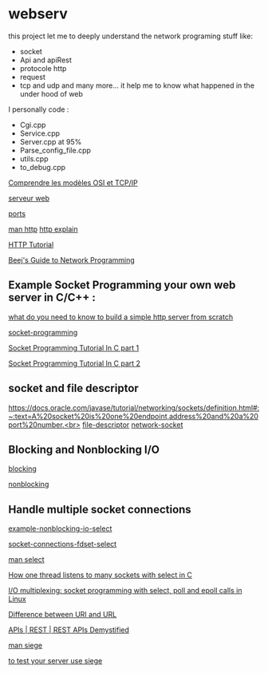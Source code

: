 # webserv


this project let me to deeply understand the network programing stuff like:
- socket
- Api and apiRest
- protocole http
- request 
- tcp and udp
and many more...
it help me to know what happened in the under hood of web

I personally code :
- Cgi.cpp
- Service.cpp
- Server.cpp at 95%
- Parse_config_file.cpp
- utils.cpp
- to_debug.cpp


[Comprendre les modèles OSI et TCP/IP](https://www.youtube.com/watch?v=26jazyc7VNk)
  
[serveur web](https://www.youtube.com/watch?v=msB9AvJ4bTM)
  
[ports](https://www.youtube.com/watch?v=YSl6bordSh8)
  
[man http](https://www.w3.org/Protocols/)
[http explain](https://www.youtube.com/watch?v=Qxs2S4agyxk)

[HTTP Tutorial](https://www.tutorialspoint.com/http/index.htm)

[Beej's Guide to Network Programming](http://beej.us/guide/bgnet/html)
    
## Example Socket Programming your own web server in C/C++ :<br>
[what do you need to know to build a simple http server from scratch](https://medium.com/from-the-scratch/http-server-what-do-you-need-to-know-to-build-a-simple-http-server-from-scratch-d1ef8945e4fa)

[socket-programming](https://www.geeksforgeeks.org/socket-programming-cc/)

[Socket Programming Tutorial In C part 1](https://www.youtube.com/watch?v=LtXEMwSG5-8)

[Socket Programming Tutorial In C part 2](https://www.youtube.com/watch?v=mStnzIEprH8)

## socket and file descriptor
https://docs.oracle.com/javase/tutorial/networking/sockets/definition.html#:~:text=A%20socket%20is%20one%20endpoint,address%20and%20a%20port%20number.<br>
[file-descriptor](https://www.computerhope.com/jargon/f/file-descriptor.htm)
[network-socket](https://www.computerhope.com/jargon/n/network-socket.htm)

## Blocking and Nonblocking I/O
[blocking](http://faculty.salina.k-state.edu/tim/ossg/Device/blocking.html)

[nonblocking](https://www.ibm.com/docs/en/i/7.4?topic=concepts-nonblocking-io)

## Handle multiple socket connections 

[example-nonblocking-io-select](https://www.ibm.com/docs/en/i/7.2?topic=designs-example-nonblocking-io-select)

[socket-connections-fdset-select](https://www.binarytides.com/multiple-socket-connections-fdset-select-linux/)

[man select](https://man7.org/linux/man-pages/man2/select.2.html)

[How one thread listens to many sockets with select in C](https://www.youtube.com/watch?v=Y6pFtgRdUts)

[I/O multiplexing: socket programming with select, poll and epoll calls in Linux](https://www.youtube.com/watch?v=dEHZb9JsmOU&list=WL&index=84&t=161s)

[Difference between URI and URL](https://www.youtube.com/watch?v=vpYct2npKD8)

[APIs | REST | REST APIs Demystified](https://youtu.be/FOZtRzY5x8E)

[man siege](https://linux.die.net/man/1/siege)

[to test your server use siege](https://www.interserver.net/tips/kb/http-load-testing-siege/)
